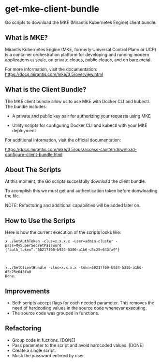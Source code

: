 # get-mke-client-bundle

Go scripts to download the MKE (Mirantis Kubernetes Engine) client bundle.


## What is MKE? 

Mirantis Kubernetes Engine (MKE, formerly Universal Control Plane or UCP) is a container orchestration platform for developing and running modern applications at scale, on private clouds, public clouds, and on bare metal.

For more information, visit the documentation: https://docs.mirantis.com/mke/3.5/overview.html

## What is the Client Bundle?

The MKE client bundle allow us to use MKE with Docker CLI and kubectl. The bundle includes:

- A private and public key pair for authorizing your requests using MKE

- Utility scripts for configuring Docker CLI and kubectl with your MKE deployment

For additional information, visit the official documentation:

https://docs.mirantis.com/mke/3.5/ops/access-cluster/download-configure-client-bundle.html



## About The Scripts

At this moment, the Go scripts succesfully download the client bundle. 

To acomplish this we must get and authentication token before donwloading the file.

NOTE: Refactoring and additional capabilities will be added later on.


## How to Use the Scripts

Here is how the current execution of the scripts looks like:

```
❯ ./GetAuthToken -clus=x.x.x.x -user=admin-cluster -pass=MySuperSecretPassword
{"auth_token":"50217f00-b934-5306-a1b6-d5c25e643fa0"}
```

<br/>

```
❯ ./GetClientBundle -clus=x.x.x.x -tokn=50217f00-b934-5306-a1b6-d5c25e643fa0
Done.
```

## Improvements

- Both scripts accept flags for each needed parameter. This removes the need of hardcoding values in the source code whenever executing.
- The source code was grouped in functions.
  

## Refactoring

- Group code in fuctions. [DONE]
- Pass parameter to the script and avoid hardcoded values. [DONE]
- Create a single script.
- Mask the password entered by user.




